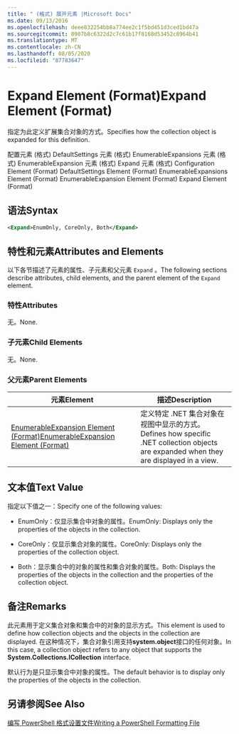 ```yaml
---
title: " (格式) 展开元素 |Microsoft Docs"
ms.date: 09/13/2016
ms.openlocfilehash: deee832254bb8a774ee2c1f5bd451d3ced1bd47a
ms.sourcegitcommit: 0907b8c6322d2c7c61b17f8168d53452c8964b41
ms.translationtype: MT
ms.contentlocale: zh-CN
ms.lasthandoff: 08/05/2020
ms.locfileid: "87783647"
---
```

# <a name="expand-element-format"></a><span data-ttu-id="c7e5e-102">Expand Element (Format)</span><span class="sxs-lookup"><span data-stu-id="c7e5e-102">Expand Element (Format)</span></span>

<span data-ttu-id="c7e5e-103">指定为此定义扩展集合对象的方式。</span><span class="sxs-lookup"><span data-stu-id="c7e5e-103">Specifies how the collection object is expanded for this definition.</span></span>

<span data-ttu-id="c7e5e-104">配置元素 (格式) DefaultSettings 元素 (格式) EnumerableExpansions 元素 (格式) EnumerableExpansion 元素 (格式) Expand 元素 (格式) </span><span class="sxs-lookup"><span data-stu-id="c7e5e-104">Configuration Element (Format) DefaultSettings Element (Format) EnumerableExpansions Element (Format) EnumerableExpansion Element (Format) Expand Element (Format)</span></span>

## <a name="syntax"></a><span data-ttu-id="c7e5e-105">语法</span><span class="sxs-lookup"><span data-stu-id="c7e5e-105">Syntax</span></span>

```xml
<Expand>EnumOnly, CoreOnly, Both</Expand>
```

## <a name="attributes-and-elements"></a><span data-ttu-id="c7e5e-106">特性和元素</span><span class="sxs-lookup"><span data-stu-id="c7e5e-106">Attributes and Elements</span></span>

<span data-ttu-id="c7e5e-107">以下各节描述了元素的属性、子元素和父元素 `Expand` 。</span><span class="sxs-lookup"><span data-stu-id="c7e5e-107">The following sections describe attributes, child elements, and the parent element of the `Expand` element.</span></span>

### <a name="attributes"></a><span data-ttu-id="c7e5e-108">特性</span><span class="sxs-lookup"><span data-stu-id="c7e5e-108">Attributes</span></span>

<span data-ttu-id="c7e5e-109">无。</span><span class="sxs-lookup"><span data-stu-id="c7e5e-109">None.</span></span>

### <a name="child-elements"></a><span data-ttu-id="c7e5e-110">子元素</span><span class="sxs-lookup"><span data-stu-id="c7e5e-110">Child Elements</span></span>

<span data-ttu-id="c7e5e-111">无。</span><span class="sxs-lookup"><span data-stu-id="c7e5e-111">None.</span></span>

### <a name="parent-elements"></a><span data-ttu-id="c7e5e-112">父元素</span><span class="sxs-lookup"><span data-stu-id="c7e5e-112">Parent Elements</span></span>

|<span data-ttu-id="c7e5e-113">元素</span><span class="sxs-lookup"><span data-stu-id="c7e5e-113">Element</span></span>|<span data-ttu-id="c7e5e-114">描述</span><span class="sxs-lookup"><span data-stu-id="c7e5e-114">Description</span></span>|
|-------------|-----------------|
|[<span data-ttu-id="c7e5e-115">EnumerableExpansion Element (Format)</span><span class="sxs-lookup"><span data-stu-id="c7e5e-115">EnumerableExpansion Element (Format)</span></span>](./enumerableexpansion-element-format.md)|<span data-ttu-id="c7e5e-116">定义特定 .NET 集合对象在视图中显示的方式。</span><span class="sxs-lookup"><span data-stu-id="c7e5e-116">Defines how specific .NET collection objects are expanded when they are displayed in a view.</span></span>|

## <a name="text-value"></a><span data-ttu-id="c7e5e-117">文本值</span><span class="sxs-lookup"><span data-stu-id="c7e5e-117">Text Value</span></span>

<span data-ttu-id="c7e5e-118">指定以下值之一：</span><span class="sxs-lookup"><span data-stu-id="c7e5e-118">Specify one of the following values:</span></span>

- <span data-ttu-id="c7e5e-119">EnumOnly：仅显示集合中对象的属性。</span><span class="sxs-lookup"><span data-stu-id="c7e5e-119">EnumOnly: Displays only the properties of the objects in the collection.</span></span>

- <span data-ttu-id="c7e5e-120">CoreOnly：仅显示集合对象的属性。</span><span class="sxs-lookup"><span data-stu-id="c7e5e-120">CoreOnly: Displays only the properties of the collection object.</span></span>

- <span data-ttu-id="c7e5e-121">Both：显示集合中的对象的属性和集合对象的属性。</span><span class="sxs-lookup"><span data-stu-id="c7e5e-121">Both: Displays the properties of the objects in the collection and the properties of the collection object.</span></span>

## <a name="remarks"></a><span data-ttu-id="c7e5e-122">备注</span><span class="sxs-lookup"><span data-stu-id="c7e5e-122">Remarks</span></span>

<span data-ttu-id="c7e5e-123">此元素用于定义集合对象和集合中的对象的显示方式。</span><span class="sxs-lookup"><span data-stu-id="c7e5e-123">This element is used to define how collection objects and the objects in the collection are displayed.</span></span> <span data-ttu-id="c7e5e-124">在这种情况下，集合对象引用支持**system.object**接口的任何对象。</span><span class="sxs-lookup"><span data-stu-id="c7e5e-124">In this case, a collection object refers to any object that supports the  **System.Collections.ICollection** interface.</span></span>

<span data-ttu-id="c7e5e-125">默认行为是只显示集合中对象的属性。</span><span class="sxs-lookup"><span data-stu-id="c7e5e-125">The default behavior is to display only the properties of the objects in the collection.</span></span>

## <a name="see-also"></a><span data-ttu-id="c7e5e-126">另请参阅</span><span class="sxs-lookup"><span data-stu-id="c7e5e-126">See Also</span></span>

[<span data-ttu-id="c7e5e-127">编写 PowerShell 格式设置文件</span><span class="sxs-lookup"><span data-stu-id="c7e5e-127">Writing a PowerShell Formatting File</span></span>](./writing-a-powershell-formatting-file.md)
